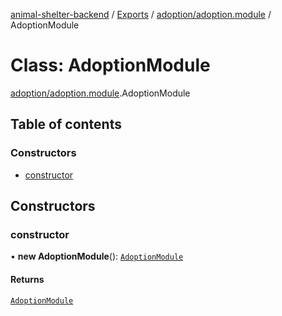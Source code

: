 [animal-shelter-backend](../README.md) / [Exports](../modules.md) / [adoption/adoption.module](../modules/adoption_adoption_module.md) / AdoptionModule

# Class: AdoptionModule

[adoption/adoption.module](../modules/adoption_adoption_module.md).AdoptionModule

## Table of contents

### Constructors

- [constructor](adoption_adoption_module.AdoptionModule.md#constructor)

## Constructors

### constructor

• **new AdoptionModule**(): [`AdoptionModule`](adoption_adoption_module.AdoptionModule.md)

#### Returns

[`AdoptionModule`](adoption_adoption_module.AdoptionModule.md)
